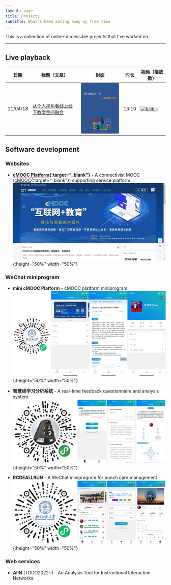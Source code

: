 ```yaml
---
layout: page
title: Projects
subtitle: What's been eating away my free time
---
```


This is a collection of online-accessible projects that I've worked on.  

------

## Live playback
| 日期 | 标题（文章） | 封面 | 时长 | 视频（播放数） |  
| ----------- | ----------- | ----------- | ----------- | ----------- |  
| 11/04/18 | [从个人视角看线上线下教学空间融合](https://mp.weixin.qq.com/s/TvN_L2BASdz4JtdU0RFH8w) | <img src="/assets/img/photos/2022/06/quantitative_self.jpg" width="200px"/> | 13:10 | [![bilibili](https://img.shields.io/badge/dynamic/json?label=views&style=social&logo=bilibili&query=data.stat.view&url=https://api.bilibili.com/x/web-interface/view?bvid=BV1ia411X7J8)](https://www.bilibili.com/video/BV1ia411X7J8)  |  

## Software development
### Websites
* **[cMOOC Platform](https://cmooc.bnu.edu.cn){:target="_blank"}** - A connectivist MOOC ([cMOOC](https://en.wikipedia.org/wiki/Massive_open_online_course){:target="_blank"}) supporting service platform.  
![cMOOCPlatform](/assets/img/photos/cmooc_platform.jpg){:height="50%" width="50%"} 

### WeChat miniprogram
* **mini cMOOC Platform** - cMOOC platform miniprogram.
![MinicMOOCPlatform](/assets/img/photos/minicmooc.jpg){:height="50%" width="50%"}

* **智慧线学习分析系统** - A real-time feedback questionnaire and analysis system.  
![LearningAnalysisSystem](/assets/img/photos/202001-learning-analysis-system-min.jpg){:height="50%" width="50%"}

* **RCDEALLRUN** - A WeChat miniprogram for punch card management.  
![RCDERUN](/assets/img/photos/201912-rcderun-min.jpg){:height="50%" width="50%"}

### Web services
* **AIIN** (TODO2022~) - An Analysis Tool for Instructional Interaction Networks.  
